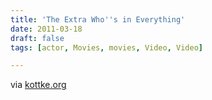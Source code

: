 ```yaml
---
title: 'The Extra Who''s in Everything'
date: 2011-03-18
draft: false
tags: [actor, Movies, movies, Video, Video]

---
```


via [kottke.org](http://kottke.org/11/03/the-extra-whos-in-everything)
